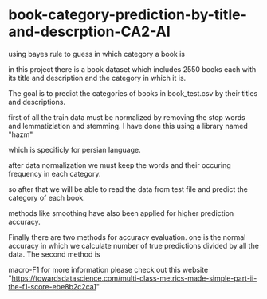 # book-category-prediction-by-title-and-descrption-CA2-AI
using bayes rule to guess in which category a book is 

in this project there is a book dataset which includes 2550 books each with its title and description and the category in which it is.

The goal is to predict the categories of books in book_test.csv by their titles and descriptions.

first of all the train data must be normalized by removing the stop words and lemmatiziation and stemming. I have done this using a library named "hazm"

which is specificly for persian language.

after data normalization we must keep the words and their occuring frequency in each category.

so after that we will be able to read the data from test file and predict the category of each book.

methods like smoothing have also been applied for higher prediction accuracy.

Finally there are two methods for accuracy evaluation. one is the normal accuracy in which we calculate number of true predictions divided by all the data. The second method is 

macro-F1 for more information please check out this website "https://towardsdatascience.com/multi-class-metrics-made-simple-part-ii-the-f1-score-ebe8b2c2ca1"
